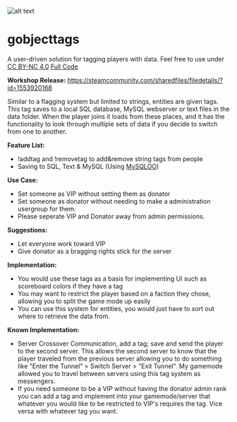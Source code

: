![alt text](https://raw.githubusercontent.com/TibbaRrule/gobjecttags/master/gobjecttagslogo.jpg)

# gobjecttags
A user-driven solution for tagging players with data. Feel free to use under [CC BY-NC 4.0](https://creativecommons.org/licenses/by-nc/4.0/legalcode) [Full Code](https://creativecommons.org/licenses/by-nc/4.0/legalcode)

**Workshop Release:** https://steamcommunity.com/sharedfiles/filedetails/?id=1553920168

Similar to a flagging system but limited to strings, entities are given tags. This tag saves to a local SQL database, MySQL webserver or text files in the data folder. When the player joins it loads from these places, and it
has the functionality to look through multiple sets of data if you decide to switch from one to another.

**Feature List:**
- !addtag <user> <flag> and !removetag <user> <flag> to add&remove string tags from people
- Saving to SQL, Text & MySQL (Using [MySQLOO](https://github.com/FredyH/MySQLOO))

**Use Case:**
- Set someone as VIP without setting them as donator
- Set someone as donator without needing to make a administration usergroup for them.
- Please seperate VIP and Donator away from admin permissions.

**Suggestions:**
- Let everyone work toward VIP
- Give donator as a bragging rights stick for the server

**Implementation:**
- You would use these tags as a basis for implementing UI such as scoreboard colors if they have a tag
- You may want to restrict the player based on a faction they chose, allowing you to split the game mode up easily
- You can use this system for entities, you would just have to sort out where to retrieve the data from.

**Known Implementation:**
- Server Crossover Communication, add a tag; save and send the player to the second server. This allows the second server to know that the player traveled from the previous server
allowing you to do something like "Enter the Tunnel" > Switch Server > "Exit Tunnel". My gamemode allowed you to travel between servers using this tag system as messengers.
- If you need someone to be a VIP without having the donator admin rank you can add a tag and implement into your gamemode/server that whatever you would like to be restricted to VIP's requires
the tag. Vice versa with whatever tag you want.

